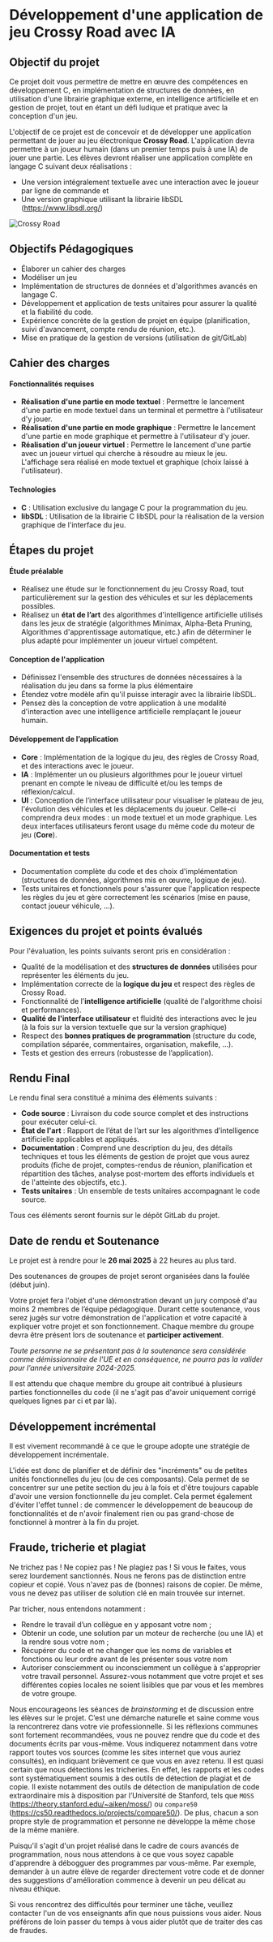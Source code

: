# Développement d'une application de jeu **Crossy Road** avec IA


## Objectif du projet

Ce projet doit vous permettre de mettre en œuvre des compétences en développement C, en implémentation de structures de données, en utilisation d'une librairie graphique externe, en intelligence artificielle et en gestion de projet, tout en étant un défi ludique et pratique avec la conception d'un jeu.

L'objectif de ce projet est de concevoir et de développer une application permettant de jouer au jeu électronique **Crossy Road**. 
L'application devra permettre à un joueur humain (dans un premier temps puis à une IA) de jouer une partie. 
Les élèves devront réaliser une application complète en langage C suivant deux réalisations :
- Une version intégralement textuelle avec une interaction avec le joueur par ligne de commande et
- Une version graphique utilisant la librairie libSDL (https://www.libsdl.org/)

![Crossy Road](crossy-road-revenue.webp)


## Objectifs Pédagogiques

- Élaborer un cahier des charges
- Modéliser un jeu
- Implémentation de structures de données et d'algorithmes avancés en langage C.
- Développement et application de tests unitaires pour assurer la qualité et la fiabilité du code.
- Expérience concrète de la gestion de projet en équipe (planification, suivi d'avancement, compte rendu de réunion, etc.).
- Mise en pratique de la gestion de versions (utilisation de git/GitLab)


## Cahier des charges

#### Fonctionnalités requises
   - **Réalisation d'une partie en mode textuel** : Permettre le lancement d'une partie en mode textuel dans un terminal et permettre à l'utilisateur d'y jouer.
   - **Réalisation d'une partie en mode graphique** : Permettre le lancement d'une partie en mode graphique et permettre à l'utilisateur d'y jouer.
   - **Réalisation d'un joueur virtuel** : Permettre le lancement d'une partie avec un joueur virtuel qui cherche à résoudre au mieux le jeu. L'affichage sera réalisé en mode textuel et graphique (choix laissé à l'utilisateur).


#### Technologies
   - **C** : Utilisation exclusive du langage C pour la programmation du jeu.
   - **libSDL** : Utilisation de la librairie C libSDL pour la réalisation de la version graphique de l'interface du jeu.


## Étapes du projet

#### Étude préalable
   - Réalisez une étude sur le fonctionnement du jeu Crossy Road, tout particulièrement sur la gestion des véhicules et sur les déplacements possibles.
   - Réalisez un **état de l’art** des algorithmes d'intelligence artificielle utilisés dans les jeux de stratégie (algorithmes Minimax, Alpha-Beta Pruning, Algorithmes d'apprentissage automatique, etc.) afin de déterminer le plus adapté pour implémenter un joueur virtuel compétent.


#### Conception de l'application
   - Définissez l'ensemble des structures de données nécessaires à la réalisation du jeu dans sa forme la plus élémentaire 
   - Étendez votre modèle afin qu'il puisse interagir avec la librairie libSDL.
   - Pensez dès la conception de votre application à une modalité d'interaction avec une intelligence artificielle remplaçant le joueur humain.

#### Développement de l’application
   - **Core** : Implémentation de la logique du jeu, des règles de Crossy Road, et des interactions avec le joueur.
   - **IA** : Implémenter un ou plusieurs algorithmes pour le joueur virtuel prenant en compte le niveau de difficulté et/ou les temps de réflexion/calcul.
   - **UI** : Conception de l’interface utilisateur pour visualiser le plateau de jeu, l'évolution des véhicules et les déplacements du joueur. Celle-ci comprendra deux modes : un mode textuel et un mode graphique. Les deux interfaces utilisateurs feront usage du même code du moteur de jeu (**Core**).
   
#### Documentation et tests
   - Documentation complète du code et des choix d'implémentation (structures de données, algorithmes mis en œuvre, logique de jeu).
   - Tests unitaires et fonctionnels pour s'assurer que l'application respecte les règles du jeu et gère correctement les scénarios (mise en pause, contact joueur véhicule, ...).


##  Exigences du projet et points évalués

Pour l'évaluation, les points suivants seront pris en considération :

- Qualité de la modélisation et des **structures de données** utilisées pour représenter les éléments du jeu.
- Implémentation correcte de la **logique du jeu** et respect des règles de Crossy Road.
- Fonctionnalité de l'**intelligence artificielle** (qualité de l'algorithme choisi et performances).
- **Qualité de l'interface utilisateur** et fluidité des interactions avec le jeu (à la fois sur la version textuelle que sur la version graphique)
- Respect des **bonnes pratiques de programmation** (structure du code, compilation séparée, commentaires, organisation, makefile, ...).
- Tests et gestion des erreurs (robustesse de l’application).


## Rendu Final

Le rendu final sera constitué a minima des éléments suivants :

- **Code source** : Livraison du code source complet et des instructions pour exécuter celui-ci. 
- **État de l'art** : Rapport de l’état de l’art sur les algorithmes d’intelligence artificielle applicables et appliqués.
- **Documentation** : Comprend une description du jeu, des détails techniques et tous les éléments de gestion de projet que vous aurez produits (fiche de projet, comptes-rendus de réunion, planification et répartition des tâches, analyse post-mortem des efforts individuels et de l'atteinte des objectifs, etc.).
- **Tests unitaires** : Un ensemble de tests unitaires accompagnant le code source. 

Tous ces éléments seront fournis sur le dépôt GitLab du projet.


## Date de rendu et Soutenance

Le projet est à rendre pour le **26 mai 2025** à 22 heures au plus tard.

Des soutenances de groupes de projet seront organisées dans la foulée (début juin).

Votre projet fera l'objet d'une démonstration devant un jury composé d'au moins 2 membres de l’équipe pédagogique. Durant cette soutenance, vous serez jugés sur votre démonstration de l'application et votre capacité à expliquer votre projet et son fonctionnement. Chaque membre du groupe devra être présent lors de soutenance et **participer activement**.

*Toute personne ne se présentant pas à la soutenance sera considérée comme démissionnaire de l'UE et en conséquence, ne pourra pas la valider pour l’année universitaire 2024-2025.*

Il est attendu que chaque membre du groupe ait contribué à plusieurs parties fonctionnelles du code (il ne s'agit pas d'avoir uniquement corrigé quelques lignes par ci et par là).


## Développement incrémental

Il est vivement recommandé à ce que le groupe adopte une stratégie de développement incrémentale.

L'idée est donc de planifier et de définir des "incréments" ou de petites unités fonctionnelles du jeu (ou de ces composants). Cela permet de se concentrer sur une petite section du jeu à la fois et d'être toujours capable d'avoir une version fonctionnelle du jeu complet. Cela permet également d'éviter l'effet tunnel : de commencer le développement de beaucoup de fonctionnalités et de n'avoir finalement rien ou pas grand-chose de fonctionnel à montrer à la fin du projet.


## Fraude, tricherie et plagiat

Ne trichez pas ! Ne copiez pas ! Ne plagiez pas ! Si vous le faites, vous serez lourdement sanctionnés. Nous ne ferons pas de distinction entre copieur et copié. Vous n'avez pas de (bonnes) raisons de copier. De même, vous ne devez pas utiliser de solution clé en main trouvée sur internet.

Par tricher, nous entendons notamment :
- Rendre le travail d’un collègue en y apposant votre nom ;
- Obtenir un code, une solution par un moteur de recherche (ou une IA) et la rendre sous votre nom ;
- Récupérer du code et ne changer que les noms de variables et fonctions ou leur ordre avant de les présenter sous votre nom 
- Autoriser consciemment ou inconsciemment un collègue à s'approprier votre travail personnel. Assurez-vous notamment que votre projet et ses différentes copies locales ne soient lisibles que par vous et les membres de votre groupe.

Nous encourageons les séances de *brainstorming* et de discussion entre les élèves sur le projet. C’est une démarche naturelle et saine comme vous la rencontrerez dans votre vie professionnelle. Si les réflexions communes sont fortement recommandées, vous ne pouvez rendre que du code et des documents écrits par vous-même. Vous indiquerez notamment dans votre rapport toutes vos sources (comme les sites internet que vous auriez consultés), en indiquant brièvement ce que vous en avez retenu.
Il est quasi certain que nous détections les tricheries. En effet, les rapports et les codes sont systématiquement soumis à des outils de détection de plagiat et de copie. Il existe notamment des outils de détection de manipulation de code extraordinaire mis à disposition par l’Université de Stanford, tels que `MOSS` (https://theory.stanford.edu/~aiken/moss/) ou `compare50` (https://cs50.readthedocs.io/projects/compare50/). De plus, chacun a son propre style de programmation et personne ne développe la même chose de la même manière.

Puisqu'il s'agit d'un projet réalisé dans le cadre de cours avancés de programmation, nous nous attendons à ce que vous soyez capable d'apprendre à débogguer des programmes par vous-même. Par exemple, demander à un autre élève de regarder directement votre code et de donner des suggestions d'amélioration commence à devenir un peu délicat au niveau éthique.

Si vous rencontrez des difficultés pour terminer une tâche, veuillez contacter l'un de vos enseignants afin que nous puissions vous aider. Nous préférons de loin passer du temps à vous aider plutôt que de traiter des cas de fraudes.

